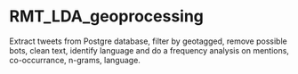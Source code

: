 # RMT_LDA_geoprocessing
 Extract tweets from Postgre database, filter by geotagged, remove possible bots, clean text, identify language and do a frequency analysis on mentions, co-occurrance, n-grams, language.
